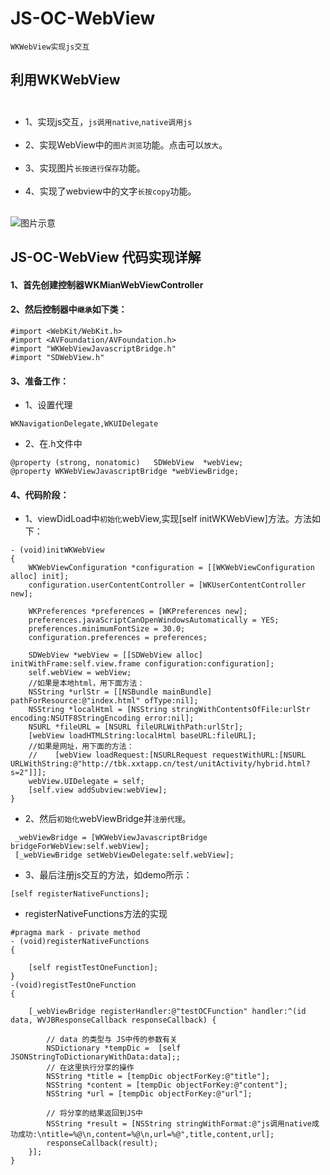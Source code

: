 # JS-OC-WebView


`WKWebView实现js交互`<br>

## 利用WKWebView  <br>  
* 1、实现js交互，`js调用native`,`native调用js`  <br>  
* 2、实现WebView中的`图片浏览`功能。点击可以`放大`。     <br>        
* 3、实现图片`长按进行保存`功能。                       <br>              
* 4、实现了webview中的文字`长按copy`功能。<br>  


![图片示意](https://github.com/liyuunxiangGit/JS-OC-WebView/blob/master/wkWebViewjs交互.gif)  


## JS-OC-WebView 代码实现详解  <br>
#### 1、首先创建控制器WKMianWebViewController
#### 2、然后控制器中`继承`如下类：

```
#import <WebKit/WebKit.h>
#import <AVFoundation/AVFoundation.h>
#import "WKWebViewJavascriptBridge.h"
#import "SDWebView.h"
```
#### 3、准备工作：
* 1、设置代理
```
WKNavigationDelegate,WKUIDelegate
```
* 2、在.h文件中
```
@property (strong, nonatomic)   SDWebView  *webView;
@property WKWebViewJavascriptBridge *webViewBridge;
```
#### 4、代码阶段：
* 1、viewDidLoad中`初始化`webView,实现[self initWKWebView]方法。方法如下：
```
- (void)initWKWebView
{
    WKWebViewConfiguration *configuration = [[WKWebViewConfiguration alloc] init];
    configuration.userContentController = [WKUserContentController new];
    
    WKPreferences *preferences = [WKPreferences new];
    preferences.javaScriptCanOpenWindowsAutomatically = YES;
    preferences.minimumFontSize = 30.0;
    configuration.preferences = preferences;
    
    SDWebView *webView = [[SDWebView alloc] initWithFrame:self.view.frame configuration:configuration];
    self.webView = webView;
    //如果是本地html，用下面方法：
    NSString *urlStr = [[NSBundle mainBundle] pathForResource:@"index.html" ofType:nil];
    NSString *localHtml = [NSString stringWithContentsOfFile:urlStr encoding:NSUTF8StringEncoding error:nil];
    NSURL *fileURL = [NSURL fileURLWithPath:urlStr];
    [webView loadHTMLString:localHtml baseURL:fileURL];
    //如果是网址，用下面的方法：
    //    [webView loadRequest:[NSURLRequest requestWithURL:[NSURL URLWithString:@"http://tbk.xxtapp.cn/test/unitActivity/hybrid.html?s=2"]]];
    webView.UIDelegate = self;
    [self.view addSubview:webView];
}
```
* 2、然后`初始化`webViewBridge并`注册代理`。
```
 _webViewBridge = [WKWebViewJavascriptBridge bridgeForWebView:self.webView];
 [_webViewBridge setWebViewDelegate:self.webView];
```
* 3、最后注册js交互的方法，如demo所示：
```
[self registerNativeFunctions];
```
* registerNativeFunctions方法的实现
```
#pragma mark - private method
- (void)registerNativeFunctions
{
    
    [self registTestOneFunction];
}
-(void)registTestOneFunction
{
    
    [_webViewBridge registerHandler:@"testOCFunction" handler:^(id data, WVJBResponseCallback responseCallback) {
        
        // data 的类型与 JS中传的参数有关
        NSDictionary *tempDic =  [self JSONStringToDictionaryWithData:data];;
        // 在这里执行分享的操作
        NSString *title = [tempDic objectForKey:@"title"];
        NSString *content = [tempDic objectForKey:@"content"];
        NSString *url = [tempDic objectForKey:@"url"];
        
        // 将分享的结果返回到JS中
        NSString *result = [NSString stringWithFormat:@"js调用native成功成功:\ntitle=%@\n,content=%@\n,url=%@",title,content,url];
        responseCallback(result);
    }];
}
```
